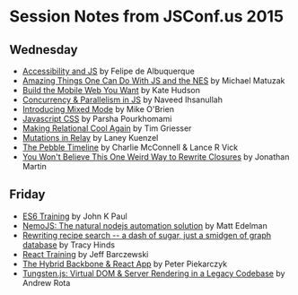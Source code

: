# Session Notes from JSConf.us 2015

## Wednesday

* [Accessibility and JS](accessibility-and-js.md) by Felipe de Albuquerque
* [Amazing Things One Can Do With JS and the NES](amazing-things-one-can-do-with-js-and-the-nes.md) by Michael Matuzak
* [Build the Mobile Web You Want](build-the-mobile-web-you-want.md) by Kate Hudson
* [Concurrency & Parallelism in JS](concurrency-and-parallelism-in-js.md) by Naveed Ihsanullah
* [Introducing Mixed Mode](introducing-mixed-mode.md) by Mike O'Brien
* [Javascript CSS](javascript-css.md) by Parsha Pourkhomami
* [Making Relational Cool Again](making-relational-cool-again.md) by Tim Griesser
* [Mutations in Relay](mutations-and-subscriptions-in-relay.md) by Laney Kuenzel
* [The Pebble Timeline](the-pebble-timeline.md) by Charlie McConnell & Lance R Vick
* [You Won't Believe This One Weird Way to Rewrite Closures](you-wont-believe-this-one-weird-way-to-write-closures.md) by Jonathan Martin

## Friday

* [ES6 Training](es6-training.md) by John K Paul
* [NemoJS: The natural nodejs automation solution](nemojs-the-natural-nodejs-automation-solution.md) by Matt Edelman
* [Rewriting recipe search -- a dash of sugar, just a smidgen of graph database](rewriting-recipe-search.md) by Tracy Hinds
* [React Training](react-training.md) by Jeff Barczewski
* [The Hybrid Backbone & React App](the-hybrid-backbone-and-react-app.md) by Peter Piekarczyk
* [Tungsten.js: Virtual DOM & Server Rendering in a Legacy Codebase](tungsten-js-virtual-dom-and-server-rendering.md) by Andrew Rota
